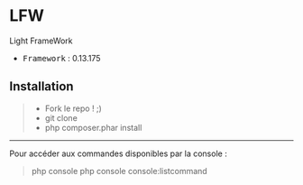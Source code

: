 # LFW
Light FrameWork

 - <kbd>Framework</kbd> : 0.13.175

Installation
----------

> - Fork le repo ! ;)
> - git clone
> - php composer.phar install

----------

Pour accéder aux commandes disponibles par la console :
> php console
> php console console:listcommand